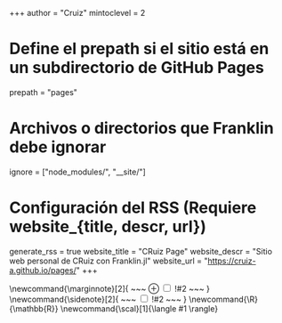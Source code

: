 <!--
Configuración global para Franklin.jl
-->
+++
author = "Cruiz"
mintoclevel = 2

# Define el prepath si el sitio está en un subdirectorio de GitHub Pages
prepath = "pages"

# Archivos o directorios que Franklin debe ignorar
ignore = ["node_modules/", "__site/"]

# Configuración del RSS (Requiere website_{title, descr, url})
generate_rss = true
website_title = "CRuiz Page"
website_descr = "Sitio web personal de CRuiz con Franklin.jl"
website_url   = "https://cruiz-a.github.io/pages/"
+++

<!--
Definiciones de comandos LaTeX globales para todo el sitio
-->
\newcommand{\marginnote}[2]{
    ~~~
    <label for="mn-!#1" class="margin-toggle">&#8853;</label>
    <input type="checkbox" id="mn-!#1" class="margin-toggle"/>
    <span class="marginnote">!#2</span>
    ~~~
}
\newcommand{\sidenote}[2]{
    ~~~
    <label for="sn-!#1" class="margin-toggle sidenote-number"></label>
    <input type="checkbox" id="sn-!#1" class="margin-toggle"/>
    <span class="sidenote" id="sn-!#1">!#2</span>
    ~~~
}
\newcommand{\R}{\mathbb{R}}
\newcommand{\scal}[1]{\langle #1 \rangle}
